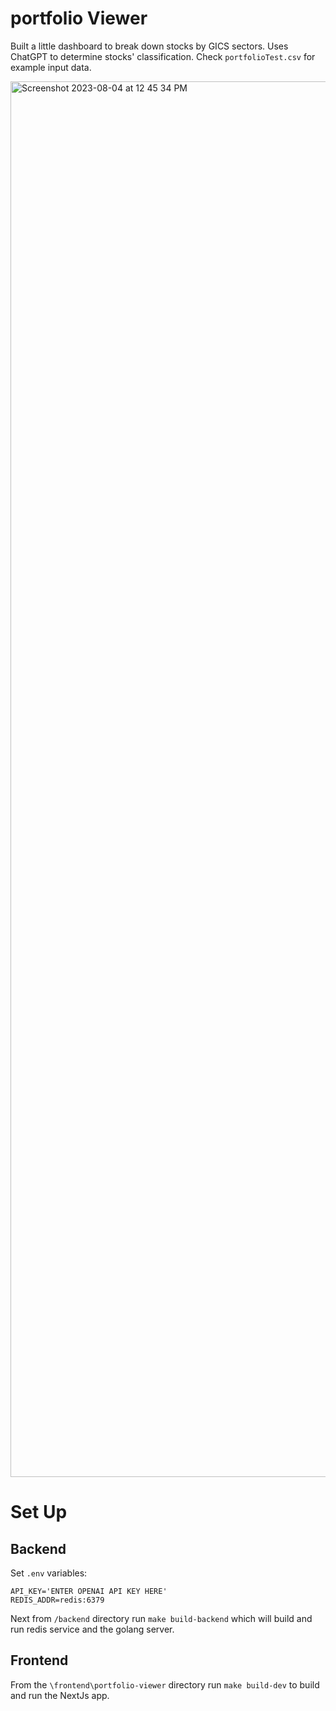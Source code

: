 # portfolio Viewer
Built a little dashboard to break down stocks by GICS sectors. Uses ChatGPT to determine stocks' classification. Check `portfolioTest.csv` for example input data.

<img width="2233" alt="Screenshot 2023-08-04 at 12 45 34 PM" src="https://github.com/nectariosouzou/portfolio-viewer/assets/88638503/493d7607-9320-45c9-b56a-3f2bf97e9f26">

# Set Up
## Backend
Set `.env` variables: 
```
API_KEY='ENTER OPENAI API KEY HERE'
REDIS_ADDR=redis:6379
```
Next from `/backend` directory run `make build-backend` which will build and run redis service and the golang server.

## Frontend
From the `\frontend\portfolio-viewer` directory run `make build-dev` to build and run the NextJs app.
